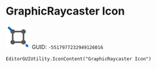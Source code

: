 # GraphicRaycaster Icon
![](/img/GraphicRaycaster%20Icon.png)
GUID: `-5517977232949126016`
```
EditorGUIUtility.IconContent("GraphicRaycaster Icon")
```
